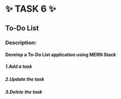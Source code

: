 # ✨ TASK 6 ✨
## To-Do List 
### Description:
#### Develop a To-Do List application using MERN Stack
##### 1.Add a task
##### 2.Update the task
##### 3.Delete the task





